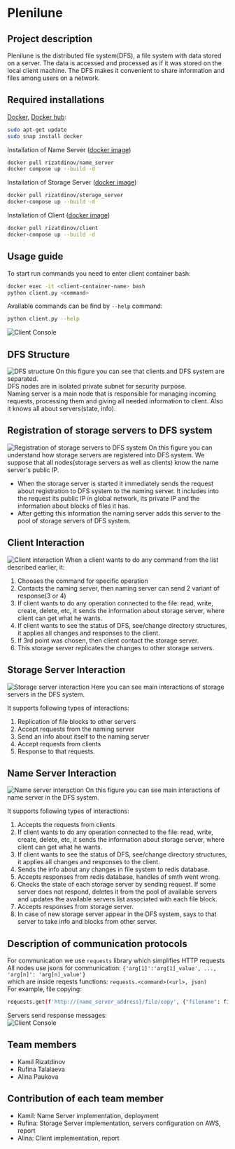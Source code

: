 # Plenilune

## Project description
Plenilune is the distributed file system(DFS), a file system with data stored on a server. The data is accessed and processed as if it was stored on the local client machine. The DFS makes it convenient to share information and files among users on a network. 

## Required installations
[Docker](https://www.docker.com), [Docker hub](https://hub.docker.com/):
```bash
sudo apt-get update
sudo snap install docker
```
Installation of Name Server ([docker image](https://hub.docker.com/r/rizatdinov/name_server))
```bash
docker pull rizatdinov/name_server
docker compose up --build -d
```
Installation of Storage Server ([docker image](https://hub.docker.com/r/rizatdinov/storage_server))
```bash
docker pull rizatdinov/storage_server
docker-compose up --build -d 
```
Installation of Client ([docker image](https://hub.docker.com/r/rizatdinov/client))
```bash
docker pull rizatdinov/client
docker-compose up --build -d 
```

## Usage guide
To start run commands you need to enter client container bash:
```bash
docker exec -it <client-container-name> bash
python client.py <command>
```
Available commands can be find by ```--help``` command:
```bash
python client.py --help
```
![Client Console](images/help.jpg)


## DFS Structure
![DFS structure](images/DFS_structure.png)
On this figure you can see that clients and DFS system are separated.  
DFS nodes are in isolated private subnet for security purpose.   
Naming server is a main node that is responsible for managing incoming requests, processing them and giving all needed information to client. Also it knows all about servers(state, info).  

## Registration of storage servers to DFS system
![Registration of storage servers to DFS system](images/Init_of_DFS.png)
On this figure you can understand how storage servers are registered into DFS system.
We suppose that all nodes(storage servers as well as clients) know the name server's public IP.

* When the storage server is started it immediately sends the request about registration to DFS system to the naming server. It includes into the request its public IP in global network, its private IP and the information about blocks of files it has.
* After getting this information the naming server adds this server to the pool of storage servers of DFS system.

## Client Interaction
![Client interaction](images/Client_communication.png)
When a client wants to do any command from the list described earlier, it:

1. Chooses the command for specific operation
2. Contacts the naming server, then naming server can send 2 variant of response(3 or 4)
3. If client wants to do any operation connected to the file: read, write, create, delete, etc, it sends the information about storage server, where client can get what he wants.
4. If client wants to see the status of DFS, see/change directory structures, it applies all changes and responses to the client.
5. If 3rd point was chosen, then client contact the storage server.
6. This storage server replicates the changes to other storage servers.

## Storage Server Interaction
![Storage server interaction](images/storage_server1.jpg)
Here you can see main interactions of storage servers in the DFS system.  

It supports following types of interactions:
1. Replication of file blocks to other servers
2. Accept requests from the naming server
3. Send an info about itself to the naming server
4. Accept requests from clients
5. Response to that requests. 

## Name Server Interaction
![Name server interaction](images/Nameserver_communication.png)
On this figure you can see main interactions of name server in the DFS system.  

It supports following types of interactions:
1. Accepts the requests from clients
2. If client wants to do any operation connected to the file: read, write, create, delete, etc, it sends the information about storage server, where client can get what he wants.
3. If client wants to see the status of DFS, see/change directory structures, it applies all changes and responses to the client.
4. Sends the info about any changes in file system to redis database.
5. Accepts responses from redis database, handles of smth went wrong.
6. Checks the state of each storage server by sending request. If some server does not respond, deletes it from the pool of available servers and updates the available servers list associated with each file block.
7. Accepts responses from storage server.
8. In case of new storage server appear in the DFS system, says to that server to take info and blocks from other server.

## Description of communication protocols
For communication we use ```requests``` library which simplifies HTTP requests  
All nodes use jsons for communication: ```{'arg[1]':'arg[1]_value', ..., 'arg[n]': 'arg[n]_value'}```   
which are inside reqests functions: ```requests.<command>(<url>, json)```  
For example, file copying:
```bash
requests.get(f'http://{name_server_address}/file/copy', {"filename": filename, "destination": destination})
```
Servers send response messages:  
![Client Console](images/respons.jpg)

## Team members
* Kamil Rizatdinov
* Rufina Talalaeva
* Alina Paukova

## Contribution of each team member
* Kamil: Name Server implementation, deployment
* Rufina: Storage Server implementation, servers configuration on AWS, report
* Alina: Client implementation, report
